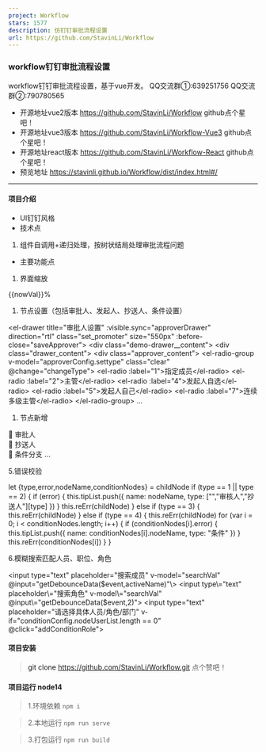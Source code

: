```yaml
---
project: Workflow
stars: 1577
description: 仿钉钉审批流程设置
url: https://github.com/StavinLi/Workflow
---
```


### workflow钉钉审批流程设置

workflow钉钉审批流程设置，基于vue开发。 QQ交流群①:639251756 QQ交流群②:790780565

-   开源地址vue2版本 https://github.com/StavinLi/Workflow github点个星吧！
-   开源地址vue3版本 https://github.com/StavinLi/Workflow-Vue3 github点个星吧！
-   开源地址react版本 https://github.com/StavinLi/Workflow-React github点个星吧！
-   预览地址 https://stavinli.github.io/Workflow/dist/index.html#/

* * *

#### 项目介绍

-   UI钉钉风格
-   技术点

1.  组件自调用+递归处理，按树状结局处理审批流程问题

-   主要功能点

1.  界面缩放

<div class\="zoom"\>
	<div :class\="'zoom-out'+ (nowVal==50?' disabled':'')" @click\="zoomSize(1)"\></div\>
    <span\>{{nowVal}}%</span\>
    <div :class\="'zoom-in'+ (nowVal==300?' disabled':'')" @click\="zoomSize(2)"\></div\>
</div\>

1.  节点设置（包括审批人、发起人、抄送人、条件设置）

<el-drawer title\="审批人设置" :visible.sync\="approverDrawer" direction\="rtl" class\="set\_promoter" size\="550px" :before-close\="saveApprover"\> 
    <div class\="demo-drawer\_\_content"\>
        <div class\="drawer\_content"\>
            <div class\="approver\_content"\>
                <el-radio-group v-model\="approverConfig.settype" class\="clear" @change\="changeType"\>
                    <el-radio :label\="1"\>指定成员</el-radio\>
                    <el-radio :label\="2"\>主管</el-radio\>
                    <el-radio :label\="4"\>发起人自选</el-radio\>
                    <el-radio :label\="5"\>发起人自己</el-radio\>
                    <el-radio :label\="7"\>连续多级主管</el-radio\>
                </el-radio-group\>
                ...

1.  节点新增

<div class\="add-node-btn"\>
    <el-popover placement\="right-start" v-model\="visible"\>
          <div class\="add-node-popover-body"\>
              <a class\="add-node-popover-item approver" @click\="addType(1)"\>
                  <div class\="item-wrapper"\>
                      <span class\="iconfont"\></span\>
                  </div\>
                  <p\>审批人</p\>
              </a\>
              <a class\="add-node-popover-item notifier" @click\="addType(2)"\>
                  <div class\="item-wrapper"\>
                      <span class\="iconfont"\></span\>
                  </div\>
                  <p\>抄送人</p\>
              </a\>
              <a class\="add-node-popover-item condition" @click\="addType(4)"\>
                  <div class\="item-wrapper"\>
                      <span class\="iconfont"\></span\>
                  </div\>
                  <p\>条件分支</p\>
              </a\>
          </div\>
          ...

5.错误校验

let {type,error,nodeName,conditionNodes} \= childNode
if (type \== 1 || type \== 2) {
    if (error) {
        this.tipList.push({ name: nodeName, type: \["","审核人","抄送人"\]\[type\] })
    }
    this.reErr(childNode)
} else if (type \== 3) {
    this.reErr(childNode)
} else if (type \== 4) {
    this.reErr(childNode)
    for (var i \= 0; i < conditionNodes.length; i++) {
        if (conditionNodes\[i\].error) {
            this.tipList.push({ name: conditionNodes\[i\].nodeName, type: "条件" })
        }
        this.reErr(conditionNodes\[i\])
    }
}

6.模糊搜索匹配人员、职位、角色

<input type\="text" placeholder\="搜索成员" v-model\="searchVal" @input\="getDebounceData($event,activeName)"\>
<input type\="text" placeholder\="搜索角色" v-model\="searchVal" @input\="getDebounceData($event,2)"\>
<input type\="text" placeholder\="请选择具体人员/角色/部门" v-if\="conditionConfig.nodeUserList.length == 0" @click\="addConditionRole"\>

#### 项目安装

> git clone https://github.com/StavinLi/Workflow.git 点个赞吧！

#### 项目运行 **node14**

> 1.环境依赖 `npm i`

> 2.本地运行 `npm run serve`

> 3.打包运行 `npm run build`
